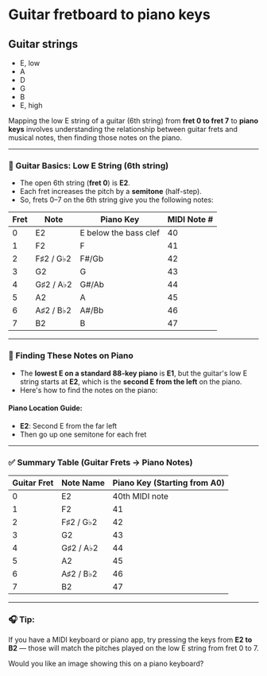 # Guitar fretboard to piano keys

## Guitar strings

* E, low
* A
* D
* G
* B
* E, high

Mapping the low E string of a guitar (6th string) from **fret 0 to fret 7** to **piano keys** involves understanding the relationship between guitar frets and musical notes, then finding those notes on the piano.

---

### 🎸 Guitar Basics: Low E String (6th string)

- The open 6th string (**fret 0**) is **E2**.
- Each fret increases the pitch by a **semitone** (half-step).
- So, frets 0–7 on the 6th string give you the following notes:

| Fret | Note | Piano Key | MIDI Note # |
|------|------|------------|-------------|
| 0    | E2   | E below the bass clef | 40 |
| 1    | F2   | F             | 41 |
| 2    | F♯2 / G♭2 | F#/Gb     | 42 |
| 3    | G2   | G             | 43 |
| 4    | G♯2 / A♭2 | G#/Ab     | 44 |
| 5    | A2   | A             | 45 |
| 6    | A♯2 / B♭2 | A#/Bb     | 46 |
| 7    | B2   | B             | 47 |

---

### 🎹 Finding These Notes on Piano

- The **lowest E on a standard 88-key piano** is **E1**, but the guitar's low E string starts at **E2**, which is the **second E from the left** on the piano.
- Here's how to find the notes on the piano:

#### Piano Location Guide:
- **E2**: Second E from the far left
- Then go up one semitone for each fret

---

### ✅ Summary Table (Guitar Frets → Piano Notes)

| Guitar Fret | Note Name | Piano Key (Starting from A0) |
|-------------|------------|------------------------------|
| 0           | E2         | 40th MIDI note               |
| 1           | F2         | 41                           |
| 2           | F♯2 / G♭2  | 42                           |
| 3           | G2         | 43                           |
| 4           | G♯2 / A♭2  | 44                           |
| 5           | A2         | 45                           |
| 6           | A♯2 / B♭2  | 46                           |
| 7           | B2         | 47                           |

---

### 🎧 Tip:
If you have a MIDI keyboard or piano app, try pressing the keys from **E2 to B2** — those will match the pitches played on the low E string from fret 0 to 7.

Would you like an image showing this on a piano keyboard?